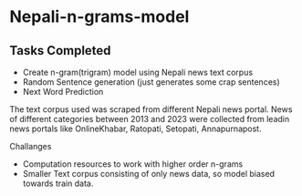 # Nepali-n-grams-model

## Tasks Completed
- Create n-gram(trigram) model using Nepali news text corpus
- Random Sentence generation (just generates some crap sentences)
- Next Word Prediction

The text corpus used was scraped from different Nepali news portal. News of different categories between 2013 and 2023 were collected from leadin news portals like OnlineKhabar, Ratopati, Setopati, Annapurnapost.

Challanges
- Computation resources to work with higher order n-grams
- Smaller Text corpus consisting of only news data, so model biased towards train data.
